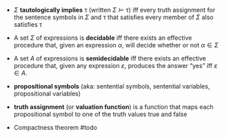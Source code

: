 - $\Sigma$ **tautologically implies** $\uptau$ (written $\Sigma\models\uptau$) iff every truth assignment for the sentence symbols in $\Sigma$ and $\uptau$ that satisfies every member of $\Sigma$ also satisfies $\uptau$
- A set $\Sigma$ of expressions is **decidable** iff there exists an effective procedure that, given an expression $α$, will decide whether or not $α ∈ \Sigma$
- A set $A$ of expressions is **semidecidable** iff there exists an effective procedure that, given any expression $ε$, produces the answer “yes” iff $ε ∈ A$. 



- **propositional symbols** (aka: sentential symbols, sentential variables, propositional variables)
- **truth assignment** (or **valuation function**) is a function that maps each propositional symbol to one of the truth values true and false

- Compactness theorem #todo   